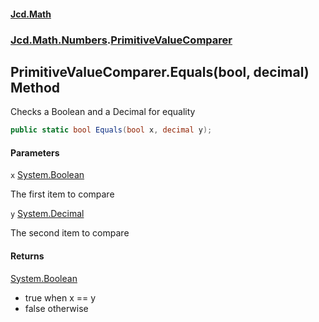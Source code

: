 #### [Jcd.Math](index.md 'index')
### [Jcd.Math.Numbers](Jcd.Math.Numbers.md 'Jcd.Math.Numbers').[PrimitiveValueComparer](Jcd.Math.Numbers.PrimitiveValueComparer.md 'Jcd.Math.Numbers.PrimitiveValueComparer')

## PrimitiveValueComparer.Equals(bool, decimal) Method

Checks a Boolean and a Decimal for equality

```csharp
public static bool Equals(bool x, decimal y);
```
#### Parameters

<a name='Jcd.Math.Numbers.PrimitiveValueComparer.Equals(bool,decimal).x'></a>

`x` [System.Boolean](https://docs.microsoft.com/en-us/dotnet/api/System.Boolean 'System.Boolean')

The first item to compare

<a name='Jcd.Math.Numbers.PrimitiveValueComparer.Equals(bool,decimal).y'></a>

`y` [System.Decimal](https://docs.microsoft.com/en-us/dotnet/api/System.Decimal 'System.Decimal')

The second item to compare

#### Returns
[System.Boolean](https://docs.microsoft.com/en-us/dotnet/api/System.Boolean 'System.Boolean')  
*  true when x == y  
*  false otherwise